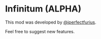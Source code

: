# Infinitum (ALPHA)


This mod was developed by [@iperfectfurius](https://github.com/iperfectfurius).

Feel free to suggest new features.
